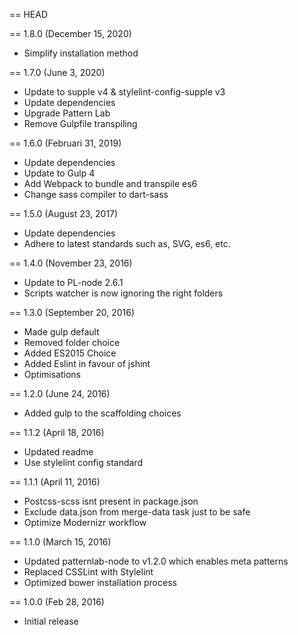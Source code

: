 == HEAD

== 1.8.0 (December 15, 2020)

* Simplify installation method

== 1.7.0 (June 3, 2020)

* Update to supple v4 & stylelint-config-supple v3
* Update dependencies
* Upgrade Pattern Lab
* Remove Gulpfile transpiling

== 1.6.0 (Februari 31, 2019)

* Update dependencies
* Update to Gulp 4
* Add Webpack to bundle and transpile es6
* Change sass compiler to dart-sass

== 1.5.0 (August 23, 2017)

* Update dependencies
* Adhere to latest standards such as, SVG, es6, etc.

== 1.4.0 (November 23, 2016)

* Update to PL-node 2.6.1
* Scripts watcher is now ignoring the right folders

== 1.3.0 (September 20, 2016)

* Made gulp default
* Removed folder choice
* Added ES2015 Choice
* Added Eslint in favour of jshint
* Optimisations

== 1.2.0 (June 24, 2016)

* Added gulp to the scaffolding choices

== 1.1.2 (April 18, 2016)

* Updated readme
* Use stylelint config standard

== 1.1.1 (April 11, 2016)

* Postcss-scss isnt present in package.json
* Exclude data.json from merge-data task just to be safe
* Optimize Modernizr workflow

== 1.1.0 (March 15, 2016)

* Updated patternlab-node to v1.2.0 which enables meta patterns
* Replaced CSSLint with Stylelint
* Optimized bower installation process

== 1.0.0 (Feb 28, 2016)

* Initial release
